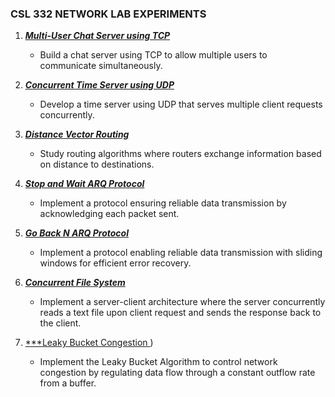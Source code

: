 ### CSL 332 NETWORK LAB EXPERIMENTS

1. [***Multi-User Chat Server using TCP***](https://github.com/Ashil10/Network_Lab/tree/main/1%29Multi%20user%20chat%20TCP
)
   - Build a chat server using TCP to allow multiple users to communicate simultaneously.

2. [***Concurrent Time Server using UDP***](https://github.com/Ashil10/Network_Lab/tree/main/2%29Concurrent%20Time%20Server%20UDP)
   - Develop a time server using UDP that serves multiple client requests concurrently.

3. [***Distance Vector Routing***](https://github.com/Ashil10/Network_Lab/tree/main/3%29Distance%20Vector%20Routing)
   - Study routing algorithms where routers exchange information based on distance to destinations.

4. [***Stop and Wait ARQ Protocol***](https://github.com/Ashil10/Network_Lab/tree/main/4%29Stop%20and%20Wait%20ARQ%20Protocol)
   - Implement a protocol ensuring reliable data transmission by acknowledging each packet sent.

5. [***Go Back N ARQ Protocol***](https://github.com/Ashil10/Network_Lab/tree/main/5%29Go-Back-N%20ARQ%20Protocol)
   - Implement a protocol enabling reliable data transmission with sliding windows for efficient error recovery.

6. [***Concurrent File System***](https://github.com/Ashil10/Network_Lab/tree/main/6%29Concurrent%20File%20Server)
   - Implement a server-client architecture where the server concurrently reads a text file upon client request and sends the response back to the client.

7. [***Leaky Bucket Congestion ](https://github.com/Ashil10/Network_Lab/tree/main/9%29Leaky%20Bucket%20Congestion%20Control))
   - Implement the Leaky Bucket Algorithm to control network congestion by regulating data flow through a constant outflow rate from a buffer.


